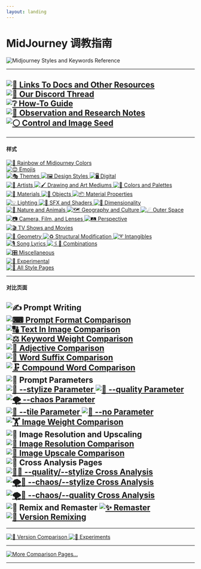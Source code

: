 ```yaml
---
layout: landing
---
```


# MidJourney 调教指南

![Midjourney Styles and Keywords Reference](Images/Repo\_Parts/Banner/banner\_light.png)

***

[![🔗 Links To Docs and Other Resources](Images/Repo\_Parts/Buttons/Main\_Page\_Top\_Section/button\_links.webp) ](Pages/Links.md) [![💬 Our Discord Thread](Images/Repo\_Parts/Buttons/Main\_Page\_Top\_Section/button\_discord\_thread.webp)](https://discord.com/channels/662267976984297473/995554362686439526)\
[![❔ How-To Guide](Images/Repo\_Parts/Buttons/Main\_Page\_Top\_Section/button\_how-to\_guide.webp) ](https://github.com/firmianay/MidJourney-Styles-and-Keywords-Reference-zh/wiki/%E2%9D%94-How-To-Guide) [![📝 Observation and Research Notes](Images/Repo\_Parts/Buttons/Main\_Page\_Top\_Section/button\_observation\_and\_research\_notes.webp) ](https://github.com/firmianay/MidJourney-Styles-and-Keywords-Reference-zh/wiki/%F0%9F%93%9D-Observation-and-Research-Notes) [![⚪ Control and Image Seed](Images/Repo\_Parts/Buttons/Main\_Page\_Top\_Section/button\_control\_image.webp)](Pages/Control\_Image.md)
-------------------------------------------------------------------------------------------------------------------------------------------------------------------------------------------------------------------------------------------------------------------------------------------------------------------------------------------------------------------------------------------------------------------------------------------------------------------------------------------------------------------------------------------------------------------------------------------------------------------------

***

#### 样式

[![🌈 Rainbow of Midjourney Colors](Images/Repo\_Parts/Buttons/Style\_Buttons/button\_rainbow\_of\_midjourney\_colors.webp)](Pages/MJ\_V4/Style\_Pages/Just\_The\_Style/Rainbow\_of\_Colors.md)\
[![😊 Emojis](Images/Repo\_Parts/Buttons/Style\_Buttons/button\_emojis.webp)](Pages/MJ\_V4/Style\_Pages/Just\_The\_Style/Emojis.md)\
[![🎭 Themes](Images/Repo\_Parts/Buttons/Style\_Buttons/button\_style\_themes.webp) ](Pages/MJ\_V4/Style\_Pages/Just\_The\_Style/Themes.md) [![🖼 Design Styles](Images/Repo\_Parts/Buttons/Style\_Buttons/button\_style\_design\_styles.webp) ](Pages/MJ\_V4/Style\_Pages/Just\_The\_Style/Design\_Styles.md) [![🖥 Digital](Images/Repo\_Parts/Buttons/Style\_Buttons/button\_style\_digital.webp)](Pages/MJ\_V4/Style\_Pages/Just\_The\_Style/Digital.md)\
[![📔 Artists](Images/Repo\_Parts/Buttons/Style\_Buttons/button\_style\_artists.webp) ](Pages/MJ\_V4/Style\_Pages/Just\_The\_Style/Artists.md) [![🖌 Drawing and Art Mediums](Images/Repo\_Parts/Buttons/Style\_Buttons/button\_style\_drawing\_and\_art\_mediums.webp) ](Pages/MJ\_V4/Style\_Pages/Just\_The\_Style/Drawing\_and\_Art\_Mediums.md) [![🎨 Colors and Palettes](Images/Repo\_Parts/Buttons/Style\_Buttons/button\_style\_colors\_and\_palettes.webp)](Pages/MJ\_V4/Style\_Pages/Just\_The\_Style/Colors\_and\_Palettes.md)\
[![🧱 Materials](Images/Repo\_Parts/Buttons/Style\_Buttons/button\_style\_materials.webp) ](Pages/MJ\_V4/Style\_Pages/Just\_The\_Style/Materials.md) [![🎷 Objects](Images/Repo\_Parts/Buttons/Style\_Buttons/button\_style\_objects.webp) ](Pages/MJ\_V4/Style\_Pages/Just\_The\_Style/Objects.md) [![📦 Material Properties](Images/Repo\_Parts/Buttons/Style\_Buttons/button\_style\_material\_properties.webp)](Pages/MJ\_V4/Style\_Pages/Just\_The\_Style/Material\_Properties.md)\
[![💡 Lighting](Images/Repo\_Parts/Buttons/Style\_Buttons/button\_style\_lighting.webp) ](Pages/MJ\_V4/Style\_Pages/Just\_The\_Style/Lighting.md) [![🌈 SFX and Shaders](Images/Repo\_Parts/Buttons/Style\_Buttons/button\_style\_sfx.webp) ](Pages/MJ\_V4/Style\_Pages/Just\_The\_Style/SFX\_and\_Shaders.md) [![🌌 Dimensionality](Images/Repo\_Parts/Buttons/Style\_Buttons/button\_style\_dimensionality.webp)](Pages/MJ\_V4/Style\_Pages/Just\_The\_Style/Dimensionality.md)\
[![🌲 Nature and Animals](Images/Repo\_Parts/Buttons/Style\_Buttons/button\_style\_nature\_and\_animals.webp) ](Pages/MJ\_V4/Style\_Pages/Just\_The\_Style/Nature\_and\_Animals.md) [![🗺 Geography and Culture](Images/Repo\_Parts/Buttons/Style\_Buttons/button\_style\_geography\_and\_culture.webp) ](Pages/MJ\_V4/Style\_Pages/Just\_The\_Style/Geography\_and\_Culture.md) [![☄ Outer Space](Images/Repo\_Parts/Buttons/Style\_Buttons/button\_style\_outer\_space.webp)](Pages/MJ\_V4/Style\_Pages/Just\_The\_Style/Outer\_Space.md)\
[![📷 Camera, Film, and Lenses](Images/Repo\_Parts/Buttons/Style\_Buttons/button\_style\_camera.webp) ](Pages/MJ\_V4/Style\_Pages/Just\_The\_Style/Camera.md) [![🛤️ Perspective](Images/Repo\_Parts/Buttons/Style\_Buttons/button\_style\_perspective.webp) ](Pages/MJ\_V4/Style\_Pages/Just\_The\_Style/Perspective.md) [![🎬 TV Shows and Movies](Images/Repo\_Parts/Buttons/Style\_Buttons/button\_style\_tv\_and\_movies.webp)](Pages/MJ\_V4/Style\_Pages/Just\_The\_Style/TV\_and\_Movies.md)\
[![💠 Geometry](Images/Repo\_Parts/Buttons/Style\_Buttons/button\_style\_geometry.webp) ](Pages/MJ\_V4/Style\_Pages/Just\_The\_Style/Geometry.md) [![♻ Structural Modification](Images/Repo\_Parts/Buttons/Style\_Buttons/button\_style\_structural\_modification.webp) ](Pages/MJ\_V4/Style\_Pages/Just\_The\_Style/Structural\_Modification.md) [![➰ Intangibles](Images/Repo\_Parts/Buttons/Style\_Buttons/button\_style\_intangibles.webp)](Pages/MJ\_V4/Style\_Pages/Just\_The\_Style/Intangibles.md)\
[![🎙 Song Lyrics](Images/Repo\_Parts/Buttons/Style\_Buttons/button\_song\_lyrics.webp) ](Pages/MJ\_V4/Style\_Pages/Just\_The\_Style/Song\_Lyrics.md) [![🖇🎰 Combinations](Images/Repo\_Parts/Buttons/Style\_Buttons/button\_combinations.webp)](Pages/MJ\_V4/Style\_Pages/Just\_The\_Style/Combinations.md)\
[![🎛 Miscellaneous](Images/Repo\_Parts/Buttons/Style\_Buttons/button\_style\_miscellaneous.webp)](Pages/MJ\_V4/Style\_Pages/Just\_The\_Style/Miscellaneous.md)\
[![🧪 Experimental](Images/Repo\_Parts/Buttons/Style\_Buttons/button\_style\_experimental.webp)](Pages/MJ\_V4/Style\_Pages/Just\_The\_Style/Experimental.md)\
[![🎴 All Style Pages](Images/Repo\_Parts/Buttons/Style\_Buttons/button\_all\_style\_pages.webp)](Pages/Style\_Pages.md)

***

#### 对比页面

![✍ Prompt Writing](Images/Repo\_Parts/Buttons/Comparison\_Page\_Buttons/Comparison\_Page\_Category\_Labels/prompt\_writing.webp)\
[![⌨ Prompt Format Comparison](Images/Repo\_Parts/Buttons/Comparison\_Page\_Buttons/Comparison\_Pages/button\_prompt\_formatting.webp) ](Pages/MJ\_V4/Comparison\_Pages/Prompt\_Writing/Prompt\_Format\_Comparison.md) [![🔠 Text In Image Comparison](Images/Repo\_Parts/Buttons/Comparison\_Page\_Buttons/Comparison\_Pages/button\_text\_in\_image.webp) ](Pages/MJ\_V4/Comparison\_Pages/Prompt\_Writing/Text\_In\_Image\_Comparison.md) [![⚖ Keyword Weight Comparison](Images/Repo\_Parts/Buttons/Comparison\_Page\_Buttons/Comparison\_Pages/button\_keyword\_weight.webp)](Pages/MJ\_V4/Comparison\_Pages/Prompt\_Writing/Keyword\_Weight\_Comparison.md)\
[![🦚 Adjective Comparison](Images/Repo\_Parts/Buttons/Comparison\_Page\_Buttons/Comparison\_Pages/button\_adjective\_comparison.webp) ](Pages/MJ\_V3/Comparison\_Pages/Prompt\_Writing/Adjective\_Comparison.md) [![📓 Word Suffix Comparison](Images/Repo\_Parts/Buttons/Comparison\_Page\_Buttons/Comparison\_Pages/button\_word\_suffix\_comparison.webp) ](Pages/MJ\_V3/Comparison\_Pages/Prompt\_Writing/Word\_Suffix\_Comparison.md) [![🗜 Compound Word Comparison](Images/Repo\_Parts/Buttons/Comparison\_Page\_Buttons/Comparison\_Pages/button\_compound\_word\_format.webp)](Pages/MJ\_V4/Comparison\_Pages/Prompt\_Writing/Compound\_Word\_Format\_Comparison/Compound\_Word\_Format\_Comparison.md)\
![🧩 Prompt Parameters](Images/Repo\_Parts/Buttons/Comparison\_Page\_Buttons/Comparison\_Page\_Category\_Labels/prompt\_parameters.webp)\
[![🎇 --stylize Parameter](Images/Repo\_Parts/Buttons/Comparison\_Page\_Buttons/Comparison\_Pages/button\_stylize\_parameter.webp) ](Pages/MJ\_V4/Comparison\_Pages/Parameters/Stylize\_Comparison/Stylize\_Comparison.md) [![💎 --quality Parameter](Images/Repo\_Parts/Buttons/Comparison\_Page\_Buttons/Comparison\_Pages/button\_quality\_parameter.webp) ](Pages/MJ\_V4/Comparison\_Pages/Parameters/Quality\_Comparison/Quality\_Comparison.md) [![🌪 --chaos Parameter](Images/Repo\_Parts/Buttons/Comparison\_Page\_Buttons/Comparison\_Pages/button\_chaos\_parameter.webp)](Pages/MJ\_V4/Comparison\_Pages/Parameters/Chaos\_Comparison/Chaos\_Comparison.md)\
[![🔲 --tile Parameter](Images/Repo\_Parts/Buttons/Comparison\_Page\_Buttons/Comparison\_Pages/button\_tile\_parameter.webp) ](Pages/MJ\_V3/Comparison\_Pages/Parameters/Tile\_Parameter.md) [![🚫 --no Parameter](Images/Repo\_Parts/Buttons/Comparison\_Page\_Buttons/Comparison\_Pages/button\_no\_parameter.webp) ](Pages/MJ\_V4/Comparison\_Pages/Parameters/No\_Parameter\_Comparison.md) [![🏋️‍ Image Weight Comparison](Images/Repo\_Parts/Buttons/Comparison\_Page\_Buttons/Comparison\_Pages/button\_image\_weight.webp)](Pages/MJ\_V3/Comparison\_Pages/Parameters/Image\_Weight\_Comparison.md)\
![📐 Image Resolution and Upscaling](Images/Repo\_Parts/Buttons/Comparison\_Page\_Buttons/Comparison\_Page\_Category\_Labels/image\_resolution\_and\_upscaling.webp)\
[![📏 Image Resolution Comparison](Images/Repo\_Parts/Buttons/Comparison\_Page\_Buttons/Comparison\_Pages/Differed\_Lengths/button\_image\_resolutions\_half.webp) ](Pages/MJ\_V4/Comparison\_Pages/Image\_Resolution\_and\_Upscaling/Image\_Resolution\_Comparison/Image\_Resolution\_Comparison.md) [![🚀 Image Upscale Comparison](Images/Repo\_Parts/Buttons/Comparison\_Page\_Buttons/Comparison\_Pages/Differed\_Lengths/button\_image\_upscaling\_half.webp)](Pages/MJ\_V4/Comparison\_Pages/Image\_Resolution\_and\_Upscaling/Image\_Upscale\_Comparison.md)\
![🔀 Cross Analysis Pages](Images/Repo\_Parts/Buttons/Comparison\_Page\_Buttons/Comparison\_Page\_Category\_Labels/cross\_analysis\_pages.webp)\
[![🎇💎 --quality/--stylize Cross Analysis](Images/Repo\_Parts/Buttons/Comparison\_Page\_Buttons/Comparison\_Pages/button\_quality\_stylize.webp) ](Pages/MJ\_V3/Comparison\_Pages/Cross\_Analysis/Stylize\_Quality\_Cross\_Analysis.md) [![🌪🎇 --chaos/--stylize Cross Analysis](Images/Repo\_Parts/Buttons/Comparison\_Page\_Buttons/Comparison\_Pages/button\_chaos\_stylize.webp) ](Pages/MJ\_V3/Comparison\_Pages/Cross\_Analysis/Chaos\_Stylize\_Cross\_Analysis.md) [![🌪💎 --chaos/--quality Cross Analysis](Images/Repo\_Parts/Buttons/Comparison\_Page\_Buttons/Comparison\_Pages/button\_chaos\_quality.webp)](Pages/MJ\_V3/Comparison\_Pages/Cross\_Analysis/Chaos\_Quality\_Cross\_Analysis.md)\
![📀 Remix and Remaster](Images/Repo\_Parts/Buttons/Comparison\_Page\_Buttons/Comparison\_Page\_Category\_Labels/remix\_and\_remaster.webp)  [![✨ Remaster](Images/Repo\_Parts/Buttons/Comparison\_Page\_Buttons/Comparison\_Pages/Differed\_Lengths/button\_remaster\_half.webp) ](Pages/Comparison\_Pages/Remaster.md) [![🧬 Version Remixing](Images/Repo\_Parts/Buttons/Comparison\_Page\_Buttons/Comparison\_Pages/button\_version\_remixing.webp)](Pages/Comparison\_Pages/Version\_Remixing/V1-V4.md)
------------------------------------------------------------------------------------------------------------------------------------------------------------------------------------------------------------------------------------------------------------------------------------------------------------------------------------------------------------------------------------------------------------------------------------------------------------------------------------------------------------

***

[![📇 Version Comparison](Images/Repo\_Parts/Buttons/Comparison\_Page\_Buttons/Comparison\_Pages/button\_version\_comparison.webp) ](Pages/Comparison\_Pages/Version\_Comparison/V1\_V2\_V3\_V4.md) [![🧪 Experiments](Images/Repo\_Parts/Buttons/Comparison\_Page\_Buttons/Comparison\_Pages/button\_experiments.webp)](https://github.com/firmianay/MidJourney-Styles-and-Keywords-Reference-zh/wiki/%F0%9F%A7%AA-Experiments)

***

[![More Comparison Pages...](Images/Repo\_Parts/Buttons/Comparison\_Page\_Buttons/button\_more\_comparison\_pages.webp)](Pages/More\_Comparison\_Pages.md)

***
